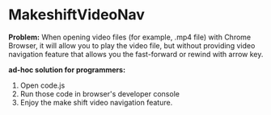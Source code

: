 # MakeshiftVideoNav

**Problem:**
When opening video files (for example, .mp4 file) with Chrome Browser, it will allow you to play the video file, but without providing video navigation feature that allows you the fast-forward or rewind with arrow key.

**ad-hoc solution for programmers:**
1. Open code.js
2. Run those code in browser's developer console
3. Enjoy the make shift video navigation feature.
